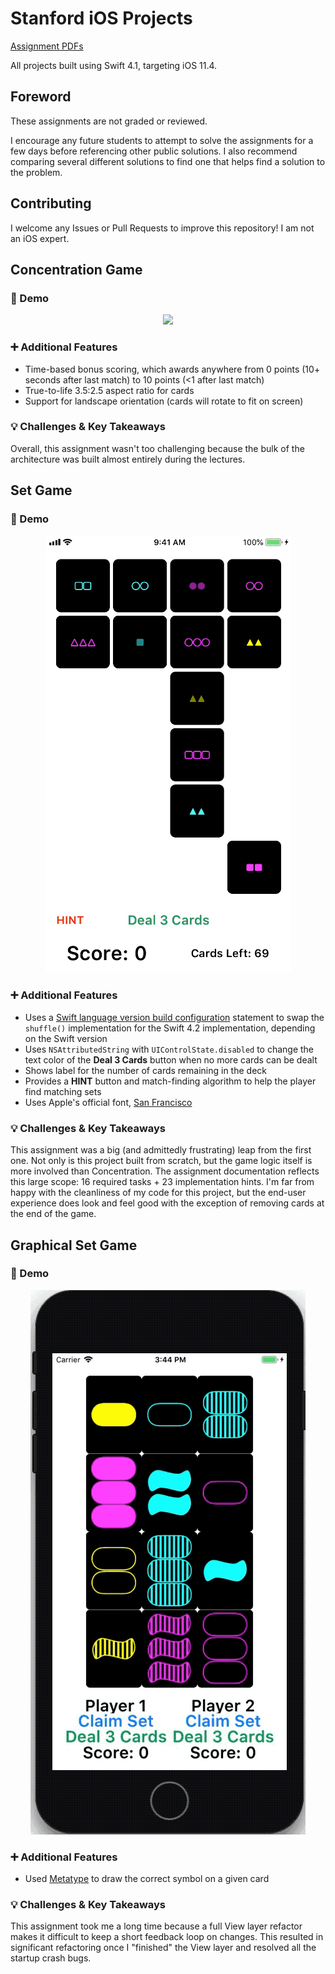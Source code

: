 # Stanford iOS Projects

[Assignment PDFs](https://drive.google.com/drive/folders/1-TWZDChwwzkiGzt78QlPZDzN-j82JfR6)

All projects built using Swift 4.1, targeting iOS 11.4.

## Foreword

These assignments are not graded or reviewed.

I encourage any future students to attempt to solve the assignments for a few days before referencing other public solutions. I also recommend comparing several different solutions to find one that helps find a solution to the problem.

## Contributing

I welcome any Issues or Pull Requests to improve this repository! I am not an iOS expert.

## Concentration Game

### :movie_camera: Demo

<p align="center">
	<img src="Demos/concentration.gif">
</p>

### :heavy_plus_sign: Additional Features

- Time-based bonus scoring, which awards anywhere from 0 points (10+ seconds after last match) to 10 points (<1 after last match)
- True-to-life 3.5:2.5 aspect ratio for cards
- Support for landscape orientation (cards will rotate to fit on screen)

### :bulb: Challenges & Key Takeaways

Overall, this assignment wasn't too challenging because the bulk of the architecture was built almost entirely during the lectures.

## Set Game

### :movie_camera: Demo

<p align="center">
	<img src="Demos/set.gif">
</p>

### :heavy_plus_sign: Additional Features

- Uses a [Swift language version build configuration](https://github.com/apple/swift-evolution/blob/master/proposals/0020-if-swift-version.md) statement to swap the `shuffle()` implementation for the Swift 4.2 implementation, depending on the Swift version
- Uses `NSAttributedString` with `UIControlState.disabled` to change the text color of the **Deal 3 Cards** button when no more cards can be dealt
- Shows label for the number of cards remaining in the deck
- Provides a **HINT** button and match-finding algorithm to help the player find matching sets
- Uses Apple's official font, [San Francisco](https://developer.apple.com/fonts/)

### :bulb: Challenges & Key Takeaways

This assignment was a big (and admittedly frustrating) leap from the first one. Not only is this project built from scratch, but the game logic itself is more involved than Concentration. The assignment documentation reflects this large scope: 16 required tasks + 23 implementation hints. I'm far from happy with the cleanliness of my code for this project, but the end-user experience does look and feel good with the exception of removing cards at the end of the game.

## Graphical Set Game

### :movie_camera: Demo

<p align="center">
	<img src="Demos/graphicalset.gif">
</p>

### :heavy_plus_sign: Additional Features

- Used [Metatype](https://docs.swift.org/swift-book/ReferenceManual/Types.html#grammar_metatype-type) to draw the correct symbol on a given card

### :bulb: Challenges & Key Takeaways

This assignment took me a long time because a full View layer refactor makes it difficult to keep a short feedback loop on changes. This resulted in significant refactoring once I "finished" the View layer and resolved all the startup crash bugs.


